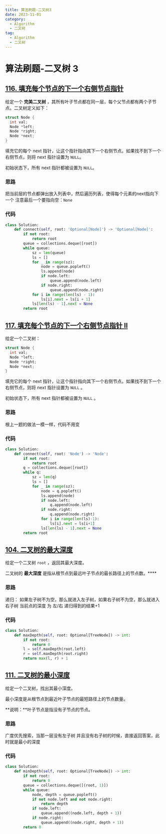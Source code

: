 ```yaml
---
title: 算法刷题-二叉树3
date: 2023-11-01
category:
  - Algorithm
  - 二叉树
tag:
  - Algorithm
  - 二叉树
---
```

# 算法刷题-二叉树 3

## [116. 填充每个节点的下一个右侧节点指针](https://leetcode.cn/problems/populating-next-right-pointers-in-each-node/)
给定一个 **完美二叉树** ，其所有叶子节点都在同一层，每个父节点都有两个子节点。二叉树定义如下：
```cpp
struct Node {
  int val;
  Node *left;
  Node *right;
  Node *next;
}
```

填充它的每个 next 指针，让这个指针指向其下一个右侧节点。如果找不到下一个右侧节点，则将 next 指针设置为 `NULL`。

初始状态下，所有 next 指针都被设置为 `NULL`。

### 思路

把当前层的节点都弹出放入列表中，然后遍历列表，使得每个元素的next指向下一个
注意最后一个要指向空：`None`

### 代码

```python
class Solution:
    def connect(self, root: 'Optional[Node]') -> 'Optional[Node]':
        if not root:
            return root
        queue = collections.deque([root])
        while queue:
            sz = len(queue)
            ls = []
            for _ in range(sz):
                node = queue.popleft()
                ls.append(node)
                if node.left:
                    queue.append(node.left)
                if node.right:
                    queue.append(node.right)
            for i in range(len(ls) - 1):
                ls[i].next = ls[i + 1]
            ls[len(ls) - 1].next = None
        return root
```


## [117. 填充每个节点的下一个右侧节点指针 II](https://leetcode.cn/problems/populating-next-right-pointers-in-each-node-ii/)

给定一个二叉树：

```cpp
struct Node {
  int val;
  Node *left;
  Node *right;
  Node *next;
}
```

填充它的每个 next 指针，让这个指针指向其下一个右侧节点。如果找不到下一个右侧节点，则将 next 指针设置为 `NULL` 。

初始状态下，所有 next 指针都被设置为 `NULL` 。


### 思路

根上一题的做法一模一样，代码不用变
### 代码

```python
class Solution:
    def connect(self, root: 'Node') -> 'Node':
        if not root:
            return root
        q = collections.deque([root])
        while q:
            sz = len(q)
            ls = []
            for _ in range(sz):
                node = q.popleft()
                ls.append(node)
                if node.left:
                    q.append(node.left)
                if node.right:
                    q.append(node.right)
                for i in range(len(ls)-1):
                    ls[i].next = ls[i+1]
                ls[len(ls) - 1].next = None
        return root
```

## [104. 二叉树的最大深度](https://leetcode.cn/problems/maximum-depth-of-binary-tree/)

给定一个二叉树 `root` ，返回其最大深度。

二叉树的 **最大深度** 是指从根节点到最远叶子节点的最长路径上的节点数。****


### 思路

递归：
如果左子树不为空，那么就进入左子树，如果右子树不为空，那么就进入右子树
当前点的深度 为 左/右 递归得到的结果+1
### 代码

```python
class Solution:
    def maxDepth(self, root: Optional[TreeNode]) -> int:
        if not root:
            return 0
        l = self.maxDepth(root.left)
        r = self.maxDepth(root.right)
        return max(l, r) + 1
```


## [111. 二叉树的最小深度](https://leetcode.cn/problems/minimum-depth-of-binary-tree/)

给定一个二叉树，找出其最小深度。

最小深度是从根节点到最近叶子节点的最短路径上的节点数量。

**说明：**叶子节点是指没有子节点的节点。


### 思路

广度优先搜索，当那一层没有左子树 并且没有右子树的时候，直接返回答案，此时就是最小的深度
### 代码

```python
class Solution:
    def minDepth(self, root: Optional[TreeNode]) -> int:
        if not root:
            return 0
        queue = collections.deque([(root, 1)])
        while queue:
            node, depth = queue.popleft()
            if not node.left and not node.right:
                return depth
            if node.left:
                queue.append((node.left, depth + 1))
            if node.right:
                queue.append((node.right, depth + 1))
        return 0
```
